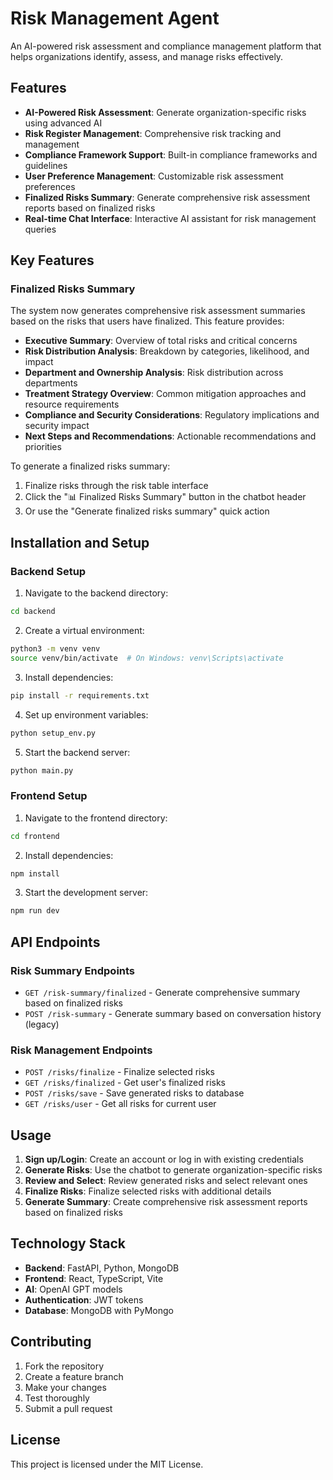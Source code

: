 # Risk Management Agent

An AI-powered risk assessment and compliance management platform that helps organizations identify, assess, and manage risks effectively.

## Features

- **AI-Powered Risk Assessment**: Generate organization-specific risks using advanced AI
- **Risk Register Management**: Comprehensive risk tracking and management
- **Compliance Framework Support**: Built-in compliance frameworks and guidelines
- **User Preference Management**: Customizable risk assessment preferences
- **Finalized Risks Summary**: Generate comprehensive risk assessment reports based on finalized risks
- **Real-time Chat Interface**: Interactive AI assistant for risk management queries

## Key Features

### Finalized Risks Summary
The system now generates comprehensive risk assessment summaries based on the risks that users have finalized. This feature provides:

- **Executive Summary**: Overview of total risks and critical concerns
- **Risk Distribution Analysis**: Breakdown by categories, likelihood, and impact
- **Department and Ownership Analysis**: Risk distribution across departments
- **Treatment Strategy Overview**: Common mitigation approaches and resource requirements
- **Compliance and Security Considerations**: Regulatory implications and security impact
- **Next Steps and Recommendations**: Actionable recommendations and priorities

To generate a finalized risks summary:
1. Finalize risks through the risk table interface
2. Click the "📊 Finalized Risks Summary" button in the chatbot header
3. Or use the "Generate finalized risks summary" quick action

## Installation and Setup

### Backend Setup

1. Navigate to the backend directory:
```bash
cd backend
```

2. Create a virtual environment:
```bash
python3 -m venv venv
source venv/bin/activate  # On Windows: venv\Scripts\activate
```

3. Install dependencies:
```bash
pip install -r requirements.txt
```

4. Set up environment variables:
```bash
python setup_env.py
```

5. Start the backend server:
```bash
python main.py
```

### Frontend Setup

1. Navigate to the frontend directory:
```bash
cd frontend
```

2. Install dependencies:
```bash
npm install
```

3. Start the development server:
```bash
npm run dev
```

## API Endpoints

### Risk Summary Endpoints

- `GET /risk-summary/finalized` - Generate comprehensive summary based on finalized risks
- `POST /risk-summary` - Generate summary based on conversation history (legacy)

### Risk Management Endpoints

- `POST /risks/finalize` - Finalize selected risks
- `GET /risks/finalized` - Get user's finalized risks
- `POST /risks/save` - Save generated risks to database
- `GET /risks/user` - Get all risks for current user

## Usage

1. **Sign up/Login**: Create an account or log in with existing credentials
2. **Generate Risks**: Use the chatbot to generate organization-specific risks
3. **Review and Select**: Review generated risks and select relevant ones
4. **Finalize Risks**: Finalize selected risks with additional details
5. **Generate Summary**: Create comprehensive risk assessment reports based on finalized risks

## Technology Stack

- **Backend**: FastAPI, Python, MongoDB
- **Frontend**: React, TypeScript, Vite
- **AI**: OpenAI GPT models
- **Authentication**: JWT tokens
- **Database**: MongoDB with PyMongo

## Contributing

1. Fork the repository
2. Create a feature branch
3. Make your changes
4. Test thoroughly
5. Submit a pull request

## License

This project is licensed under the MIT License. 